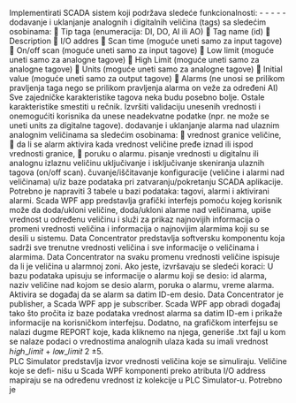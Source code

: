 Implementirati SCADA sistem koji podržava sledeće funkcionalnosti: - - - - - 
dodavanje i uklanjanje analognih i digitalnih veličina (tags) sa sledećim 
osobinama: 
 Tip taga (enumeracija: DI, DO, AI ili AO) 
 Tag name (id) 
 Description 
 I/O addres 
 Scan time (moguće uneti samo za input tagove) 
 On/off scan (moguće uneti samo za input tagove) 
 Low limit (moguće uneti samo za analogne tagove) 
 High Limit (moguće uneti samo za analogne tagove) 
 Units (moguće uneti samo za analogne tagove) 
 Initial value (moguće uneti samo za output tagove) 
 Alarms (ne unosi se prilikom pravljenja taga nego se prilikom 
pravljenja alarma on veže za određeni AI) 
Sve zajedničke karakteristike tagova neka budu posebno bolje. Ostale 
karakteristike smestiti u rečnik. 
Izvršiti validaciju unesenih vrednosti i onemogućiti korisnika da unese 
neadekvatne podatke (npr. ne može se uneti units za digitalne tagove). 
dodavanje i uklanjanje alarma nad ulaznim analognim veličinama sa 
sledećim osobinama: 
 vrednost granice veličine, 
 da li se alarm aktivira kada vrednost veličine pređe iznad ili ispod 
vrednosti granice, 
 poruku o alarmu. 
pisanje vrednosti u digitalnu ili analognu izlaznu veličinu 
uključivanje i isključivanje skeniranja ulaznih tagova (on/off scan). 
čuvanje/iščitavanje konfiguracije (veličine i alarmi nad veličinama) u/iz 
baze podataka pri zatvaranju/pokretanju SCADA aplikacije. Potrebno je 
napraviti 3 tabele u bazi podataka: tagovi, alarmi i aktivirani alarmi. 
Scada WPF app predstavlja grafički interfejs pomoću kojeg korisnik može da 
doda/ukloni veličine, doda/ukloni alarme nad veličinama, upiše vrednost u 
određenu veličinu i služi za prikaz najnovijih informacija o promeni vrednosti 
veličina i informacija o najnovijim alarmima koji su se desili u sistemu. 
Data Concentrator predstavlja softversku komponentu koja sadrži sve 
trenutne vrednosti veličina i sve informacije o veličinama i alarmima. Data 
Concentrator na svaku promenu vrednosti veličine ispisuje da li je veličina u 
alarmnoj zoni. Ako jeste, izvršavaju se sledeći koraci: 
U bazu podataka upisuju se informacije o alarmu koji se desio: 
id alarma, 
naziv veličine nad kojom se desio alarm, 
poruka o alarmu, 
vreme alarma. 
Aktivira se događaj da se alarm sa datim ID-em desio. Data Concentrator je 
publisher, a Scada WPF app je subscriber. 
Scada WPF app obradi događaj tako što pročita iz baze podataka vrednost 
alarma sa datim ID-em i prikaže informacije na korisničkom interfejsu. 
Dodatno, na grafičkom interfejsu se nalazi dugme REPORT koje, kada kliknemo 
na njega, generiše .txt fajl u kom se nalaze podaci o vrednostima analognih ulaza 
kada su imali vrednost ℎ𝑖𝑔ℎ_𝑙𝑖𝑚𝑖𝑡 + 𝑙𝑜𝑤_𝑙𝑖𝑚𝑖𝑡
 2
 ±5.   
PLC Simulator predstavlja izvor vrednosti veličina koje se simuliraju. Veličine 
koje se defi- nišu u Scada WPF komponenti preko atributa I/O address 
mapiraju se na određenu vrednost iz kolekcije u PLC Simulator-u. Potrebno je